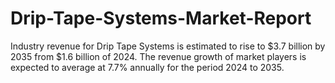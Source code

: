# Drip-Tape-Systems-Market-Report
Industry revenue for Drip Tape Systems is estimated to rise to $3.7 billion by 2035 from $1.6 billion of 2024. The revenue growth of market players is expected to average at 7.7% annually for the period 2024 to 2035.

